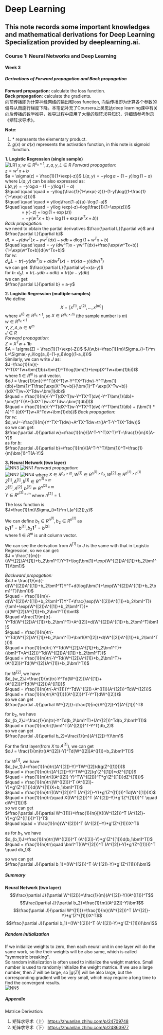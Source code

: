 # Deep Learning
## This note records some important knowledges and mathematical derivations for Deep Learning Specialization provided by deeplearning.ai.
### Course 1: Neural Networks and Deep Learning
#### Week 3 
##### Derivations of Forward propagation and Back propagation
__Forward propagation:__ calculate the loss function.  
__Back propagation:__ calculate the gradients.  
向前传播即为计算神经网络的输出和loss function, 向后传播即为计算各个参数的偏导从而施行梯度下降。本笔记补充了Coursera上吴恩达deep learning课中有关向后传播的数学推导，推导过程中应用了大量的矩阵求导知识，详细请参考附录《矩阵求导术》。  

__Note:__  
1. $*$ represents the elementary product.
2. $g(x)$ or $\sigma(x)$ represents the activation function, in this note is sigmoid function.


__1. Logistic Regression (single sample)__  
![LR1](./images/Course1/LR1.png)
$x,w \in R^{n_x \times 1}, z,a,y,L \in R$
_Forward propagation:_  
$z = w^Tx+b$  
$a = \sigma(z) = \frac{1}{1+\exp(-z)}$
$L(a,y)=-y\log{a}-(1-y)\log{(1-a)}$  
where $L(a,y)$ can be also expressed as:  
$L(a,y)=-y\log{a}-(1-y)\log{(1-a)}$  
$\quad \quad \quad = -y\log{\frac{1}{1+\exp(-z)}}-(1-y)\log{(1-\frac{1}{1+\exp(-z)})}$  
$\quad \quad \quad = y\log\frac{1-a}{a}-\log(1-a)$  
$\quad \quad \quad = y\log \exp(-z)-\log(\frac{1}{1+\exp(z)})$  
$\quad \quad \quad = y(-z)+\log(1+\exp(z))$  
$\quad \quad \quad = -y(w^Tx+b)+\log(1+\exp(w^Tx+b))$  
_Back propagation:_  
we need to obtain the partial derivatives $\frac{\partial L}{\partial w}$ and $\frac{\partial L}{\partial b}$  
$dL = -y (dw^T)x - yw^T(dx)-ydb+d\log(1+w^Tx+b)$  
$\quad \quad \quad = -y (dw^T)x - yw^T(dx)+\frac{\exp(w^Tx+b)}{1+\exp(w^Tx+b)}d(w^Tx+b)$  
for $w$:  
$d_wL=tr(-y (dw^T)x+a(dw^T)x)=tr(x(a-y)(dw)^T)$  
we can get:
$\frac{\partial L}{\partial w}=x(a-y)$  
for $b$:
$d_bL=tr(-ydb+adb)=tr((a-y)db)$  
we can get:  
$\frac{\partial L}{\partial b} = a-y$  

__2. Logistic Regression (multiple samples)__  
We define
$$
X = [x^{(1)}, x^{(2)}, ..., x^{(m)}]
$$
where $x^{(i)} \in R^{n_x \times 1}$, so $X \in R^{n_x \times m}$ (the sample number is $m$)  
$w\in R^{n_x \times 1}$  
$Y,Z,A,b \in R^m$  
$J \in R$  
_Forward propagation:_  
$Z = X^Tw+\bm{1}b$  
$A = \sigma(Z) = \frac{1}{1+\exp(-Z)}$
$J(w,b)=\frac{1}{m}\Sigma_{i=1}^m L=\Sigma(-y_i\log{a_i}-(1-y_i)\log{(1-a_i)})$  
Similarly, we can write $J$ as:  
$J=\frac{1}{m}(-Y^T(X^Tw+\bm{1}b)+\bm{1}^T\log(\bm{1}+\exp(X^Tw+\bm{1}b)))$  
where $\bm{1} \in R^m$ is unit vector.  
$dJ = \frac{1}{m}(-Y^T(dX^T)w-Y^TX^T(dw)-Y^T\bm{1}(db)+\bm{1}^T\frac{\exp(X^Tw+b)}{\bm{1}^T+\exp(X^Tw+b)}((dX^T)w+X^Tdw+\bm{1}db)$  
$\quad = \frac{1}{m}(-Y^T(dX^T)w-Y^TX^T(dw)-Y^T\bm{1}(db)+ \bm{1}^T(A*((dX^T)w+X^Tdw+\bm{1}db)))$  
$\quad = \frac{1}{m}(-Y^T(dX^T)w-Y^TX^T(dw)-Y^T\bm{1}(db) + (\bm{1} * A)^T ((dX^T)w+X^Tdw+\bm{1}db))$
_Back propagation:_  
for $w$:  
$d_wJ=-\frac{1}{m}(Y^TX^T(dw)+A^TX^Tdw=tr((A^T-Y^T)X^Tdw))$  
so we can get:  
$\frac{\partial J}{\partial w}=\frac{1}{m}((A^T-Y^T)X^T)^T=\frac{1}{m}X(A-Y)$  
as for $b$:  
$\frac{\partial J}{\partial b}=\frac{1}{m}((A^T-Y^T)\bm{1})^T=\frac{1}{m}\bm{1}^T(A-Y)$ 

__3. Neural Network (two layer)__  
![NN3](./images/Course1/NN3.png)
![NN1](./images/Course1/NN1.png)
_Forward propagation:_  
![NN2](./images/Course1/NN2.png)
![NN4](./images/Course1/NN4.png)
where $X \in R^{n_x \times m}, W^{[1]}\in R^{n^{[1]} \times n_x}, W^{[2]}\in R^{n^{[2]} \times n^{[1]}}$  
$Z^{[1]},A^{[1]},b^{[1]} \in R^{n^{[1]} \times m}$  
$Z^{[2]},A^{[2]},b^{[2]} \in R^{n^{[2]} \times m}$  
$Y \in R^{n^{[2]} \times m}$
where $n^{[2]}=1$.  

The loss function is  
$J=\frac{1}{m}\Sigma_{i=1}^m L(a^{[2]},y)$  

We can define $b_1 \in R^{n^{[1]}}, b_2 \in R^{n^{[2]}}$ as  
$b_1\bm1^T=b^{[1]},b_2\bm1^T=b^{[2]}$  
where $\bm1 \in R^m$ is unit column vector.  

We can see the derivation from $A^{[1]}$ to $J$ is the same with that in Logistic Regression, so we can get:  
$J = \frac{1}{m}(-(W^{[2]}A^{[1]}+b_2\bm1^T)Y^T+\log(\bm{1}+\exp(W^{[2]}A^{[1]}+b_2\bm1^T))\bm1)$  

_Backward propagation:_  
$dJ = \frac{1}{m}(-d(W^{[2]}A^{[1]}+b_2\bm1^T)Y^T+d(\log(\bm{1}+\exp(W^{[2]}A^{[1]}+b_2\bm1^T))\bm1))$  
$\quad = \frac{1}{m}(-d(W^{[2]}A^{[1]}+b_2\bm1^T)Y^T+\frac{\exp(W^{[2]}A^{[1]}+b_2\bm1^T)}{\bm1+\exp(W^{[2]}A^{[1]}+b_2\bm1^T)}*(d(W^{[2]}A^{[1]}+b_2\bm1^T))\bm1$  
$\quad =\frac{1}{m}tr(-Y^Td(W^{[2]}A^{[1]}+b_2\bm1^T)+A^{[2]}*d(W^{[2]}A^{[1]}+b_2\bm1^T)\bm1)$  
$\quad = \frac{1}{m}tr(-Y^Td(W^{[2]}A^{[1]}+b_2\bm1^T)+\bm1(A^{[2]}*d(W^{[2]}A^{[1]}+b_2\bm1^T)))$  
$\quad = \frac{1}{m}tr(-Y^Td(W^{[2]}A^{[1]}+b_2\bm1^T)+(\bm1^T*A^{[2]})^Td(W^{[2]}A^{[1]}+b_2\bm1^T))$  
$\quad = \frac{1}{m}tr(-Y^Td(W^{[2]}A^{[1]}+b_2\bm1^T)+(A^{[2]})^Td(W^{[2]}A^{[1]}+b_2\bm1^T))$  

for $W^{[2]}$, we have  
$d_{w_2}J=\frac{1}{m}tr(-Y^Td(W^{[2]})A^{[1]}+(A^{[2]})^Td(W^{[2]})A^{[1]})$  
$\quad = \frac{1}{m}tr(-A^{[1]}Y^TdW^{[2]}+A^{[1]}(A^{[2]})^TdW^{[2]})$  
$\quad = \frac{1}{m}tr(A^{[1]}((A^{[2]})^T-Y^T)dW^{[2]})$  
so we can get  
$\frac{\partial J}{\partial W^{[2]}}=\frac{1}{m}(A^{[2]}-Y)(A^{[1]})^T$  

for $b_2$, we have  
$d_{b_2}J=\frac{1}{m}tr(-Y^Td(b_2\bm1^T)+(A^{[2]})^Td(b_2\bm1^T))$  
$\quad = \frac{1}{m}tr((\bm1^T(A^{[2]})^T-Y^T)db_2)$  
so we can get  
$\frac{\partial J}{\partial b_2}=\frac{1}{m}(A^{[2]}-Y)\bm1$  

For the first layer(from $X$ to $A^{[1]}$), we can get  
$dJ = \frac{1}{m}tr((A^{[2]}-Y)^Td(W^{[2]}A^{[1]}+b_2\bm1^T))$  

for $W^{[1]}$, we have  
$d_{w_1}J=\frac{1}{m}tr((A^{[2]}-Y)^TW^{[2]}d(g(Z^{[1]})))$  
$\quad = \frac{1}{m}tr((A^{[2]}-Y)^TW^{[2]}g'(Z^{[1]})*dZ^{[1]})$  
$\quad = \frac{1}{m}tr(((A^{[2]}-Y)^TW^{[2]})^T*g'(Z^{[1]})dZ^{[1]})$  
$\quad = \frac{1}{m}tr((W^{[2]})^T (A^{[2]}-Y)*g'(Z^{[1]})d(W^{[1]}X+b_1\bm1^T))$  
$\quad = \frac{1}{m}tr(((W^{[2]})^T (A^{[2]}-Y)*g'(Z^{[1]}))^Td(W^{[1]})X)$  
$\quad = \frac{1}{m}tr(\quad X((W^{[2]})^T (A^{[2]}-Y)*g'(Z^{[1]}))^T \quad dW^{[1]})$  
so we can get  
$\frac{\partial J}{\partial W^{[1]}}=\frac{1}{m}[X((W^{[2]})^T (A^{[2]}-Y)*g'(Z^{[1]}))^T]^T$  
$\quad \quad = \frac{1}{m}(W^{[2]})^T (A^{[2]}-Y)*g'(Z^{[1]})X^T$  

as for $b_1$, we have  
$d_{b_1}J=\frac{1}{m}tr((W^{[2]})^T (A^{[2]}-Y)*g'(Z^{[1]})d(b_1\bm1^T))$  
$\quad = \frac{1}{m}tr(\quad \bm1^T((W^{[2]})^T (A^{[2]}-Y)*g'(Z^{[1]}))^T \quad db_1)$  

so we can get  
$\frac{\partial J}{\partial b_1}=((W^{[2]})^T (A^{[2]}-Y)*g'(Z^{[1]}))\bm1$  

##### Summary
__Neural Network (two layer)__  
$$\frac{\partial J}{\partial W^{[2]}}=\frac{1}{m}(A^{[2]}-Y)(A^{[1]})^T$$
$$\frac{\partial J}{\partial b_2}=\frac{1}{m}(A^{[2]}-Y)\bm1$$
$$\frac{\partial J}{\partial W^{[1]}}=\frac{1}{m}(W^{[2]})^T (A^{[2]}-Y)*g'(Z^{[1]})X^T$$
$$\frac{\partial J}{\partial b_1}=((W^{[2]})^T (A^{[2]}-Y)*g'(Z^{[1]}))\bm1$$

##### Random Initialization
If we initialize weights to zero, then each neural unit in one layer will do the same work, so the their weights will be also same, which is called "symmetric breaking".  
So random initialization is often used to initialize the weight matrice. Small number is used to randomly initialize the weight matrice. If we use a large number, then $Z$ will be large, so $|g(Z)|$ will be also large, but the corresponding gradient will be very small, which may require a long time to find the convergent results.  
![NN5](./images/Course1/NN5.png)

##### Appendix
Matrice Derivation:  
1. 矩阵求导术（上） https://zhuanlan.zhihu.com/p/24709748
2. 矩阵求导术（下） https://zhuanlan.zhihu.com/p/24863977


